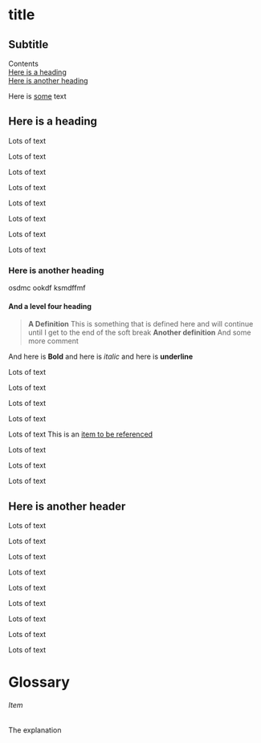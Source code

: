 # title
## Subtitle
Contents  
[Here is a heading](#here-is-a-heading)  
[Here is another heading](#here-is-another-heading)

Here is [some](#an-item) text

## Here is a heading

Lots of text  

Lots of text  

Lots of text  

Lots of text  

Lots of text  

Lots of text  

Lots of text  

Lots of text  

### Here is another heading
osdmc  ookdf  ksmdffmf

#### And a level four heading

>**A Definition**
This is something that is defined here and will continue until I get to the end of the soft break
**Another definition**
And some more comment

And here is **Bold** and here is _italic_ and here is **__underline__**

Lots of text  

Lots of text  

Lots of text  

Lots of text  

Lots of text  This is an [item to be referenced](#item)

Lots of text  

Lots of text  

Lots of text  

## Here is another header

Lots of text  

Lots of text  

Lots of text  

Lots of text  

Lots of text  

Lots of text  

Lots of text  

Lots of text  

Lots of text  


# Glossary
###### Item
 The explanation
